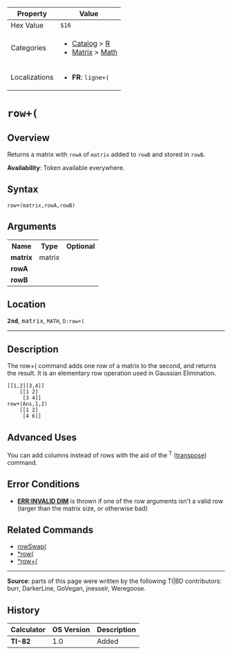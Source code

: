 | Property      | Value |
|---------------|-------|
| Hex Value     | `$16`|
| Categories    | <ul><li>[Catalog](<../categories/Catalog.md>) > [R](<../categories/Catalog.md#R>)</li><li>[Matrix](<../categories/Matrix.md>) > [Math](<../categories/Matrix.md#Math>)</li></ul> |
| Localizations | <ul><li><b>FR</b>: `ligne+(`</li></ul> |

# `row+(`

## Overview
Returns a matrix with `rowA` of `matrix` added to `rowB` and stored in `rowB`.


<b>Availability</b>: Token available everywhere.

## Syntax
`row+(matrix,rowA,rowB)`

## Arguments
<table>
<tr><th>Name</th><th>Type</th><th>Optional</th></tr>

<tr><td><b>matrix</b></td><td>matrix</td><td></td></tr>

<tr><td><b>rowA</b></td><td></td><td></td></tr>

<tr><td><b>rowB</b></td><td></td><td></td></tr>

</table>

## Location
<tt><kbd><b>2nd</b></kbd></tt>, <kbd>matrix</kbd>, `MATH`, `D:row+(`
<hr>

## Description

The row+( command adds one row of a matrix to the second, and returns the result. It is an elementary row operation used in Gaussian Elimination.

```ti-basic
[[1,2][3,4]]
    [[1 2]
     [3 4]]
row+(Ans,1,2)
    [[1 2]
     [4 6]]
```

## Advanced Uses

You can add columns instead of rows with the aid of the <sup>T</sup> ([transpose](transpose.md)) command.

## Error Conditions

*   **[ERR:INVALID DIM](errors#invaliddim)** is thrown if one of the row arguments isn't a valid row (larger than the matrix size, or otherwise bad)

## Related Commands

*   [rowSwap(](rowSwap\(.md)
*   [*row(](*row\(.md)
*   [*row+(](*row+\(.md)

* * *

**Source**: parts of this page were written by the following TI|BD contributors: burr, DarkerLine, GoVegan, jnesselr, Weregoose.

## History
| Calculator | OS Version | Description |
|------------|------------|-------------|
| <b>TI-82</b> | 1.0 | Added |


